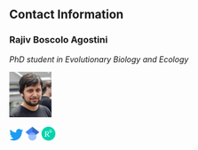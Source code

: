 <html>
<body>

<h2>Contact Information</h2>
<h3><b>Rajiv Boscolo Agostini</b></h3>
<p><i>PhD student in Evolutionary Biology and Ecology</i></p>

<p><img src="images/321678B2-723C-4F32-A93E-58E566760543.jpeg" alt="Photo" style="width:15%"></p>
<a href="https://twitter.com/Rajiv94_"><img src="images/Logo_of_Twitter.png" alt="Twitter" style="width:5%"></a>
<a href="https://scholar.google.com/citations?user=Z1vQ4lEAAAAJ&hl=it"><img src="images/Google_Scholar_logo.png" alt="Google Scholar" style="width:5%"></a>
<a href="https://www.researchgate.net/profile/Rajiv-Boscolo-Agostini"><img src="images/ResearchGate_icon.png" alt="Research Gate" style="width:5%"></a>
</body>
</html>

